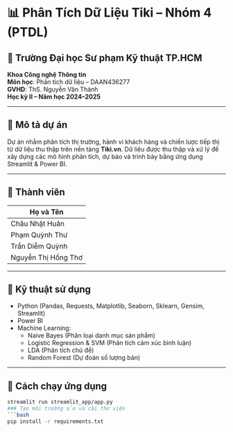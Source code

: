 # 📊 Phân Tích Dữ Liệu Tiki – Nhóm 4 (PTDL)

## 🏫 Trường Đại học Sư phạm Kỹ thuật TP.HCM  
**Khoa Công nghệ Thông tin**  
**Môn học**: Phân tích dữ liệu – DAAN436277  
**GVHD**: ThS. Nguyễn Văn Thành  
**Học kỳ II – Năm học 2024–2025**

---

## 📌 Mô tả dự án

Dự án nhằm phân tích thị trường, hành vi khách hàng và chiến lược tiếp thị từ dữ liệu thu thập trên nền tảng **Tiki.vn**. Dữ liệu được thu thập và xử lý để xây dựng các mô hình phân tích, dự báo và trình bày bằng ứng dụng Streamlit & Power BI.

---

## 🧩 Thành viên 
| Họ và Tên              
|------------------------
| Châu Nhật Huân         
| Phạm Quỳnh Thư         
| Trần Diễm Quỳnh        
| Nguyễn Thị Hồng Thơ   

---

## 🔧 Kỹ thuật sử dụng

- Python (Pandas, Requests, Matplotlib, Seaborn, Sklearn, Gensim, Streamlit)
- Power BI
- Machine Learning:  
  - Naive Bayes (Phân loại danh mục sản phẩm)  
  - Logistic Regression & SVM (Phân tích cảm xúc bình luận)  
  - LDA (Phân tích chủ đề)  
  - Random Forest (Dự đoán số lượng bán)

---

## 🚀 Cách chạy ứng dụng
```bash
streamlit run streamlit_app/app.py
### Tạo môi trường ảo và cài thư viện
```bash
pip install -r requirements.txt
